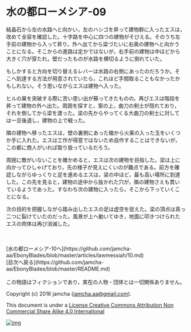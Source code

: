 # 水の都ローメシア-09

結晶石から左の水路へと向かい，左のハシゴを昇って建物群に入ったエスは，  
改めて全容を確認した。十字路を中心に四つの建物がそびえる。そのうち左  
手前の建物から入って昇り，外へ出てから梁づたいに右奥の建物へと向かう  
ことになる。そこからの進路は定かではないが，右手前の建物は中ほどから  
大きく穴が穿たれ，壁だったものが水路を横切るように倒れていた。  

もしかすると方向を切り替えるレバーは水路の右側にあったのだろうか。そ  
こへ到達する方法が用意されていたら，これほど手間取ることもなかったか  
もしれない。そう思いながらエスは建物へ入った。  

ヒルの巣を突破する際に苦い思い出が蘇ってきたものの，再びエスは階段を  
昇って建物の外へ出た。周囲を探すと，案の上，曲刀の剣士が隠れており，  
それを倒してから梁を渡った。梁の先からやってくる大曲刀の剣士に対して  
は一旦後退し，建物の上で戦った。  

隣の建物へ移ったエスは，壁の裏側にあった箱から火薬の入った玉をいくつ  
か手に入れた。エスは工作が得意ではないため自作することはできないが，  
この都に商人がいれば取り扱っているだろう。  

周囲に敵がいないことを確かめると，エスは次の建物を目指した。梁は上に  
向かってひしゃげており，先の様子が見えにくいのが難点である。前方を確  
認しながらゆっくりと足を進めるエスは，梁の中ほど，最も高い場所に到達  
した。この先を見ると，建物の途中から抜かれた穴が，隣の建物さえも貫い  
ているようであった。すなわち次の建物に入ったら，そこから下っていくこ  
とになる。  

次の目的を把握しながら踏み出したエスの足は虚空を捉えた。梁の頂点は真っ  
二つに裂けていたのだった。風景が上へ動いてゆき，地面に叩きつけられた  
エスの肉体は再び消滅した。  

<br>  
<br>  
[水の都ローメシア-10へ](https://github.com/jamcha-aa/EbonyBlades/blob/master/articles/lawmessiah/10.md)  

<br>  
[目次へ戻る](https://github.com/jamcha-aa/EbonyBlades/blob/master/README.md)  
<br>  
<br>  
この物語はフィクションであり，実在の人物・団体とは一切関係ありません。  

Copyright (c) 2016 jamcha (jamcha.aa@gmail.com).  

This document is under a [License Creative Commons Attribution Non Commercial Share Alike 4.0 International](http://creativecommons.org/licenses/by-nc-sa/4.0/deed)  

[![img](http://i.creativecommons.org/l/by-nc-sa/3.0/80x15.png)](http://creativecommons.org/licenses/by-nc-sa/4.0/deed)